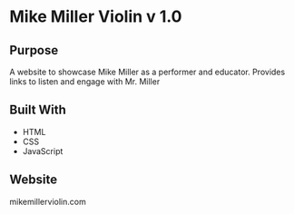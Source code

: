 # Mike Miller Violin v 1.0
## Purpose
A website to showcase Mike Miller as a performer and educator. Provides links to listen and engage with Mr. Miller

## Built With
- HTML
- CSS
- JavaScript
## Website
mikemillerviolin.com
